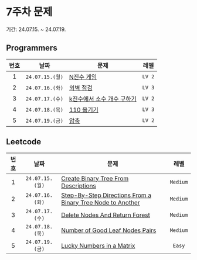 # 7주차 문제

기간: 24.07.15. ~ 24.07.19.

## Programmers

| 번호  |      날짜       | 문제                                                                                          |  레벨  |
| :---: | :-------------: | --------------------------------------------------------------------------------------------- | :----: |
|   1   | `24.07.15.(월)` | [N진수 게임](https://school.programmers.co.kr/learn/courses/30/lessons/17687)                 | `LV 2` |
|   2   | `24.07.16.(화)` | [외벽 점검](https://school.programmers.co.kr/learn/courses/30/lessons/60062)                  | `LV 3` |
|   3   | `24.07.17.(수)` | [k진수에서 소수 개수 구하기](https://school.programmers.co.kr/learn/courses/30/lessons/92335) | `LV 2` |
|   4   | `24.07.18.(목)` | [110 옮기기](https://school.programmers.co.kr/learn/courses/30/lessons/77886)                 | `LV 3` |
|   5   | `24.07.19.(금)` | [압축](https://school.programmers.co.kr/learn/courses/30/lessons/17684)                       | `LV 2` |

## Leetcode

| 번호  |      날짜       | 문제                                                                                                                                                                                                        |   레벨   |
| :---: | :-------------: | ----------------------------------------------------------------------------------------------------------------------------------------------------------------------------------------------------------- | :------: |
|   1   | `24.07.15.(월)` | [Create Binary Tree From Descriptions](https://leetcode.com/problems/create-binary-tree-from-descriptions/description/?envType=daily-question&envId=2024-07-15)                                             | `Medium` |
|   2   | `24.07.16.(화)` | [Step-By-Step Directions From a Binary Tree Node to Another](https://leetcode.com/problems/step-by-step-directions-from-a-binary-tree-node-to-another/description/?envType=daily-question&envId=2024-07-16) | `Medium` |
|   3   | `24.07.17.(수)` | [Delete Nodes And Return Forest](https://leetcode.com/problems/delete-nodes-and-return-forest/description/?envType=daily-question&envId=2024-07-17)                                                         | `Medium` |
|   4   | `24.07.18.(목)` | [Number of Good Leaf Nodes Pairs](https://leetcode.com/problems/number-of-good-leaf-nodes-pairs/description/?envType=daily-question&envId=2024-07-18)                                                       | `Medium` |
|   5   | `24.07.19.(금)` | [Lucky Numbers in a Matrix](https://leetcode.com/problems/lucky-numbers-in-a-matrix/description/?envType=daily-question&envId=2024-07-19)                                                                   |  `Easy`  |
